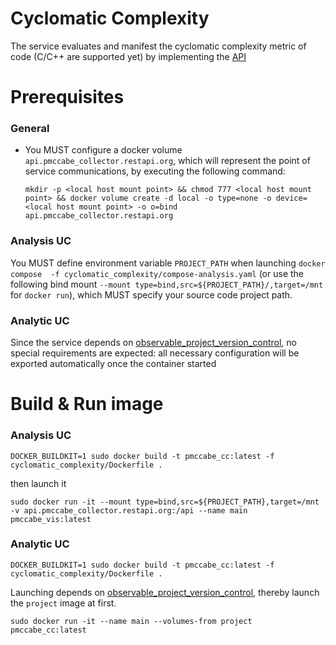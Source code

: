 # Cyclomatic Complexity

The service evaluates and manifest the cyclomatic complexity metric of code (C/C++ are supported yet) by implementing the [API](API)

# Prerequisites

### General

- You MUST configure a docker volume `api.pmccabe_collector.restapi.org`, which will represent the point of service communications, by executing the following command:

    `mkdir -p <local host mount point> && chmod 777 <local host mount point> && docker volume create -d local -o type=none -o device=<local host mount point> -o o=bind api.pmccabe_collector.restapi.org`


### Analysis UC

You MUST define environment variable `PROJECT_PATH` when launching `docker compose  -f cyclomatic_complexity/compose-analysis.yaml` (or use the following bind mount `--mount type=bind,src=${PROJECT_PATH}/,target=/mnt` for `docker run`), which MUST specify your source code project path.

### Analytic UC

Since the service depends on [observable_project_version_control](../observable_project_version_control), no special requirements are expected: all necessary configuration will be exported automatically once the container started


# Build & Run image

### Analysis UC

`DOCKER_BUILDKIT=1 sudo docker build -t pmccabe_cc:latest -f cyclomatic_complexity/Dockerfile .`

then launch it

`sudo docker run -it --mount type=bind,src=${PROJECT_PATH},target=/mnt -v api.pmccabe_collector.restapi.org:/api --name main pmccabe_vis:latest`

### Analytic UC

`DOCKER_BUILDKIT=1 sudo docker build -t pmccabe_cc:latest -f cyclomatic_complexity/Dockerfile .`

Launching depends on [observable_project_version_control](../observable_project_version_control), thereby launch the `project` image at first.

`sudo docker run -it --name main --volumes-from project pmccabe_cc:latest`
